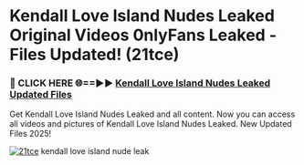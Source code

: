 # Kendall Love Island Nudes Leaked Original Videos 0nlyFans Leaked - Files Updated! (21tce)

<h3>🔴 CLICK HERE 🌐==►► <a href="https://tinyurl.com/52m3yx9h" rel="nofollow">Kendall Love Island Nudes Leaked Updated Files</a></h3>

Get Kendall Love Island Nudes Leaked and all content. Now you can access all videos and pictures of Kendall Love Island Nudes Leaked. New Updated Files 2025!

[![21tce](https://i.imgur.com/TnHtlc8.gif)](https://tinyurl.com/52m3yx9h)
kendall love island nude leak